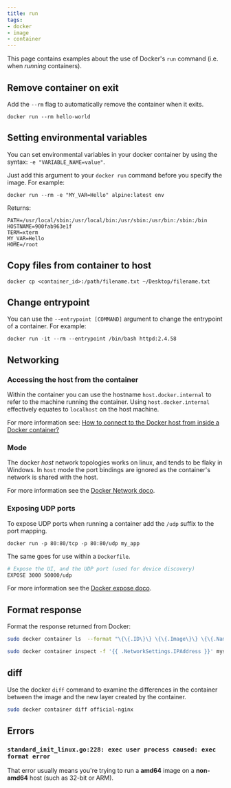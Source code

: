 ```yaml
---
title: run
tags:
- docker
- image
- container
---
```


This page contains examples about the use of Docker's `run` command (i.e. when _running_ containers).
<!--more-->

## Remove container on exit

Add the `--rm` flag to automatically remove the container when it exits.
```shell
docker run --rm hello-world
```

## Setting environmental variables

You can set environmental variables in your docker container by using the syntax: `-e "VARIABLE_NAME=value"`.

Just add this argument to your `docker run` command before you specify the image. For example:

```shell
docker run --rm -e "MY_VAR=Hello" alpine:latest env      
```
Returns:
```text
PATH=/usr/local/sbin:/usr/local/bin:/usr/sbin:/usr/bin:/sbin:/bin
HOSTNAME=900fab963e1f
TERM=xterm
MY_VAR=Hello
HOME=/root
```

## Copy files from container to host

```shell
docker cp <container_id>:/path/filename.txt ~/Desktop/filename.txt
```

## Change entrypoint

You can use the `--entrypoint [COMMAND]` argument to change the entrypoint of a container.
For example:

```shell
docker run -it --rm --entrypoint /bin/bash httpd:2.4.58
```

## Networking

### Accessing the host from the container

Within the container you can use the hostname `host.docker.internal` to refer to the machine running the container.
Using `host.docker.internal` effectively equates to `localhost` on the host machine.

For more information see: [How to connect to the Docker host from inside a Docker container?](https://medium.com/@TimvanBaarsen/how-to-connect-to-the-docker-host-from-inside-a-docker-container-112b4c71bc66)

### Mode
The docker *host* network topologies works on linux, and tends to be flaky in Windows. 
In `host` mode the port bindings are ignored as the container's network is shared with the host.

For more information see the [Docker Network doco](https://docs.docker.com/network/).

### Exposing UDP ports

To expose UDP ports when running a container add the `/udp` suffix to the port mapping.

`docker run -p 80:80/tcp -p 80:80/udp my_app`

The same goes for use within a `Dockerfile`.

``` sh
# Expose the UI, and the UDP port (used for device discovery)
EXPOSE 3000 50000/udp
```

For more information see the [Docker expose doco](https://docs.docker.com/engine/reference/builder/#expose).

## Format response

Format the response returned from Docker:
``` sh
sudo docker container ls  --format "\{\{.ID\}\} \{\{.Image\}\} \{\{.Names\}\}"

sudo docker container inspect -f '{{ .NetworkSettings.IPAddress }}' mysql-basic
```

## diff

Use the docker `diff` command to examine the differences in the container between the image and the new layer created by the container.
``` sh
sudo docker container diff official-nginx
```

## Errors

### `standard_init_linux.go:228: exec user process caused: exec format error`

That error usually means you're trying to run a **amd64** image on a **non-amd64** host (such as 32-bit or ARM).

